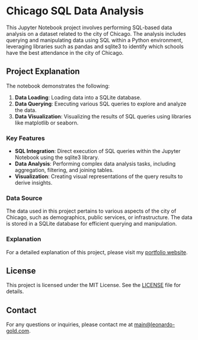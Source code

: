 # Chicago SQL Data Analysis

This Jupyter Notebook project involves performing SQL-based data analysis on a dataset related to the city of Chicago. The analysis includes querying and manipulating data using SQL within a Python environment, leveraging libraries such as pandas and sqlite3 to identify which schools have the best attendance in the city of Chicago.

## Project Explanation

The notebook demonstrates the following:

1. **Data Loading**: Loading data into a SQLite database.
2. **Data Querying**: Executing various SQL queries to explore and analyze the data.
3. **Data Visualization**: Visualizing the results of SQL queries using libraries like matplotlib or seaborn.

### Key Features

- **SQL Integration**: Direct execution of SQL queries within the Jupyter Notebook using the sqlite3 library.
- **Data Analysis**: Performing complex data analysis tasks, including aggregation, filtering, and joining tables.
- **Visualization**: Creating visual representations of the query results to derive insights.

### Data Source

The data used in this project pertains to various aspects of the city of Chicago, such as demographics, public services, or infrastructure. The data is stored in a SQLite database for efficient querying and manipulation.

### Explanation

For a detailed explanation of this project, please visit my [portfolio website](http://your-portfolio-link.com).

## License

This project is licensed under the MIT License. See the [LICENSE](LICENSE) file for details.

## Contact

For any questions or inquiries, please contact me at [main@leonardo-gold.com](mailto:main@leonardo-gold.com).
